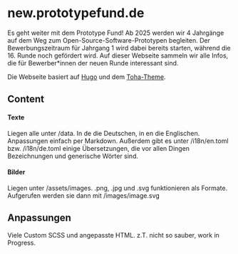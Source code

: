 # new.prototypefund.de

Es geht weiter mit dem Prototype Fund! Ab 2025 werden wir 4 Jahrgänge auf dem Weg zum Open-Source-Software-Prototypen begleiten.
Der Bewerbungszeitraum für Jahrgang 1 wird dabei bereits starten, während die 16. Runde noch gefördert wird. Auf dieser Webseite sammeln wir alle Infos, die für Bewerber\*innen der neuen Runde interessant sind.

Die Webseite basiert auf [Hugo](https://gohugo.io/) und dem [Toha-Theme](https://themes.gohugo.io/themes/toha/).


## Content

#### Texte

Liegen alle unter /data. In de die Deutschen, in en die Englischen. Anpassungen einfach per Markdown.
Außerdem gibt es unter /i18n/en.toml bzw. /i18n/de.toml einige Übersetzungen, die vor allen Dingen Bezeichnungen und generische Wörter sind.

#### Bilder

Liegen unter /assets/images. .png, .jpg und .svg funktionieren als Formate.
Aufgerufen werden sie dann mit /images/image.svg


## Anpassungen

Viele Custom SCSS und angepasste HTML. z.T. nicht so sauber, work in Progress.
